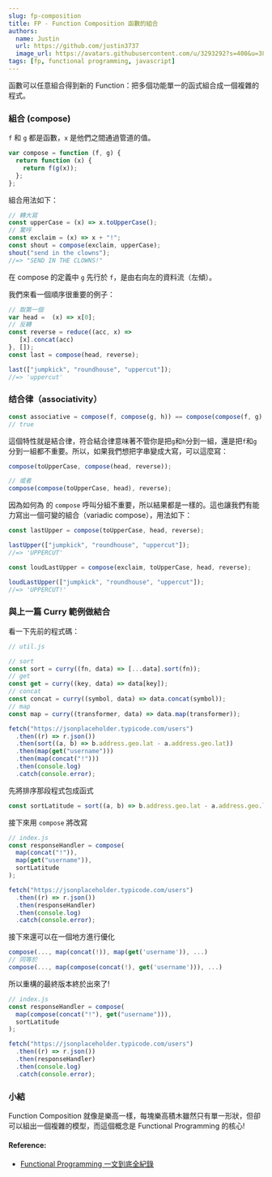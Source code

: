 ```yaml
---
slug: fp-composition
title: FP - Function Composition 函數的組合
authors:
  name: Justin
  url: https://github.com/justin3737
  image_url: https://avatars.githubusercontent.com/u/3293292?s=400&u=38043a6390fdf82e3a2058d5a76e44345f8f6327&v=4
tags: [fp, functional programming, javascript]
---
```


函數可以任意組合得到新的 Function：把多個功能單一的函式組合成一個複雜的程式。

### 組合 (compose)

`f` 和 `g` 都是函數，`x` 是他們之間通過管道的值。

```javascript
var compose = function (f, g) {
  return function (x) {
    return f(g(x));
  };
};
```

組合用法如下：

```javascript
// 轉大寫
const upperCase = (x) => x.toUpperCase();
// 驚呼
const exclaim = (x) => x + "!";
const shout = compose(exclaim, upperCase);
shout("send in the clowns");
//=> "SEND IN THE CLOWNS!"
```

在 compose 的定義中 `g` 先行於 `f`，是由右向左的資料流（左傾）。

我們來看一個順序很重要的例子：

```javascript
// 取第一個
var head =  (x) => x[0];
// 反轉
const reverse = reduce((acc, x) =>
   [x].concat(acc)
}, []);
const last = compose(head, reverse);

last(["jumpkick", "roundhouse", "uppercut"]);
//=> 'uppercut'
```

### 结合律（associativity）

```javascript
const associative = compose(f, compose(g, h)) == compose(compose(f, g), h);
// true
```

這個特性就是結合律，符合結合律意味著不管你是把`g`和`h`分到一組，還是把`f`和`g`分到一組都不重要。所以，如果我們想把字串變成大寫，可以這麼寫：

```javascript
compose(toUpperCase, compose(head, reverse));

// 或者
compose(compose(toUpperCase, head), reverse);
```

因為如何為 的 `compose` 呼叫分組不重要，所以結果都是一樣的。這也讓我們有能力寫出一個可變的組合（variadic compose），用法如下：

```javascript
const lastUpper = compose(toUpperCase, head, reverse);

lastUpper(["jumpkick", "roundhouse", "uppercut"]);
//=> 'UPPERCUT'

const loudLastUpper = compose(exclaim, toUpperCase, head, reverse);

loudLastUpper(["jumpkick", "roundhouse", "uppercut"]);
//=> 'UPPERCUT!'
```

### 與上一篇 Curry 範例做結合

看一下先前的程式碼：

```javascript
// util.js

// sort
const sort = curry((fn, data) => [...data].sort(fn));
// get
const get = curry((key, data) => data[key]);
// concat
const concat = curry((symbol, data) => data.concat(symbol));
// map
const map = curry((transformer, data) => data.map(transformer));

fetch("https://jsonplaceholder.typicode.com/users")
  .then((r) => r.json())
  .then(sort((a, b) => b.address.geo.lat - a.address.geo.lat))
  .then(map(get("username")))
  .then(map(concat("!")))
  .then(console.log)
  .catch(console.error);
```

先將排序那段程式包成函式

```javascript
const sortLatitude = sort((a, b) => b.address.geo.lat - a.address.geo.lat);
```

接下來用 `compose` 將改寫

```javascript
// index.js
const responseHandler = compose(
  map(concat("!")),
  map(get("username")),
  sortLatitude
);

fetch("https://jsonplaceholder.typicode.com/users")
  .then((r) => r.json())
  .then(responseHandler)
  .then(console.log)
  .catch(console.error);
```

接下來還可以在一個地方進行優化

```javascript
compose(..., map(concat(!)), map(get('username')), ...)
// 同等於
compose(..., map(compose(concat(!), get('username'))), ...)
```

所以重構的最終版本終於出來了!

```javascript
// index.js
const responseHandler = compose(
  map(compose(concat("!"), get("username"))),
  sortLatitude
);

fetch("https://jsonplaceholder.typicode.com/users")
  .then((r) => r.json())
  .then(responseHandler)
  .then(console.log)
  .catch(console.error);
```

### 小結

Function Composition 就像是樂高一樣，每塊樂高積木雖然只有單一形狀，但卻可以組出一個複雜的模型，而這個概念是 Functional Programming 的核心!

#### Reference:

- [Functional Programming 一文到底全紀錄](https://medium.com/%E4%B8%80%E5%80%8B%E5%B0%8F%E5%B0%8F%E5%B7%A5%E7%A8%8B%E5%B8%AB%E7%9A%84%E9%9A%A8%E6%89%8B%E7%AD%86%E8%A8%98/javascript-functional-programming-%E4%B8%80%E6%96%87%E5%88%B0%E5%BA%95%E5%85%A8%E7%B4%80%E9%8C%84-95ff19d9892)
